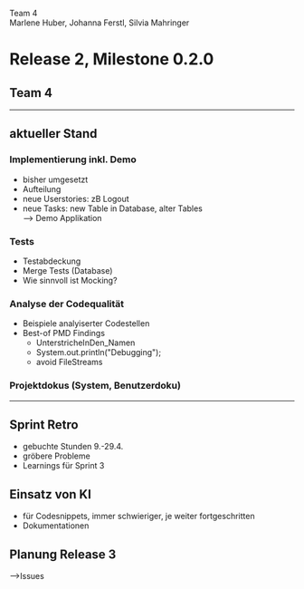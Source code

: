 Team 4  
Marlene Huber, Johanna Ferstl, Silvia Mahringer  
# Release 2, Milestone 0.2.0
## Team 4

---
## aktueller Stand
### Implementierung inkl. Demo
- bisher umgesetzt
- Aufteilung
- neue Userstories: zB Logout
- neue Tasks: new Table in Database, alter Tables  
--> Demo Applikation

### Tests
- Testabdeckung
- Merge Tests (Database) 
- Wie sinnvoll ist Mocking?

### Analyse der Codequalität
- Beispiele analyiserter Codestellen
- Best-of PMD Findings
  - UnterstricheInDen_Namen
  - System.out.println("Debugging");
  - avoid FileStreams

### Projektdokus (System, Benutzerdoku)
---

## Sprint Retro
- gebuchte Stunden 9.-29.4.
- gröbere Probleme
- Learnings für Sprint 3

## Einsatz von KI
- für Codesnippets, immer schwieriger, je weiter fortgeschritten
- Dokumentationen

## Planung Release 3
-->Issues
